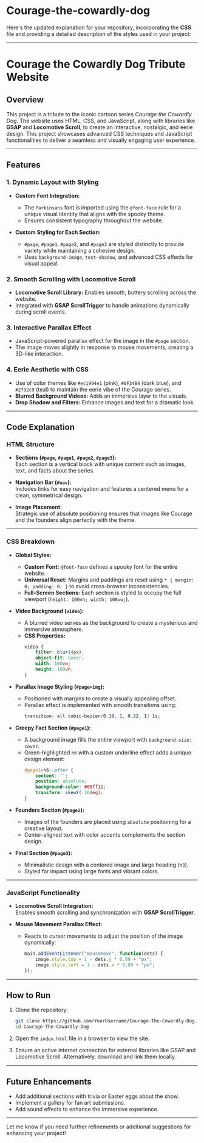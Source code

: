 # Courage-the-cowardly-dog



Here's the updated explanation for your repository, incorporating the **CSS** file and providing a detailed description of the styles used in your project:

---

# **Courage the Cowardly Dog Tribute Website**

## **Overview**  
This project is a tribute to the iconic cartoon series *Courage the Cowardly Dog*. The website uses HTML, CSS, and JavaScript, along with libraries like **GSAP** and **Locomotive Scroll**, to create an interactive, nostalgic, and eerie design. This project showcases advanced CSS techniques and JavaScript functionalities to deliver a seamless and visually engaging user experience.

---

## **Features**

### 1. **Dynamic Layout with Styling**
   - **Custom Font Integration:**  
     - The `Parkinsans` font is imported using the `@font-face` rule for a unique visual identity that aligns with the spooky theme.  
     - Ensures consistent typography throughout the website.

   - **Custom Styling for Each Section:**  
     - `#page`, `#page1`, `#page2`, and `#page3` are styled distinctly to provide variety while maintaining a cohesive design.  
     - Uses `background-image`, `text-shadow`, and advanced CSS effects for visual appeal.

### 2. **Smooth Scrolling with Locomotive Scroll**  
   - **Locomotive Scroll Library:** Enables smooth, buttery scrolling across the website.  
   - Integrated with **GSAP ScrollTrigger** to handle animations dynamically during scroll events.

### 3. **Interactive Parallax Effect**
   - JavaScript-powered parallax effect for the image in the `#page` section.  
   - The image moves slightly in response to mouse movements, creating a 3D-like interaction.

### 4. **Eerie Aesthetic with CSS**
   - Use of color themes like `#ec1994e1` (pink), `#0F34B4` (dark blue), and `#2f92c9` (teal) to maintain the eerie vibe of the Courage series.  
   - **Blurred Background Videos:** Adds an immersive layer to the visuals.  
   - **Drop Shadow and Filters:** Enhance images and text for a dramatic look.

---

## **Code Explanation**

### **HTML Structure**
- **Sections (`#page`, `#page1`, `#page2`, `#page3`):**  
  Each section is a vertical block with unique content such as images, text, and facts about the series.

- **Navigation Bar (`#nav`):**  
  Includes links for easy navigation and features a centered menu for a clean, symmetrical design.

- **Image Placement:**  
  Strategic use of absolute positioning ensures that images like Courage and the founders align perfectly with the theme.

---

### **CSS Breakdown**
- **Global Styles:**  
  - **Custom Font:** `@font-face` defines a spooky font for the entire website.  
  - **Universal Reset:** Margins and paddings are reset using `* { margin: 0; padding: 0; }` to avoid cross-browser inconsistencies.  
  - **Full-Screen Sections:** Each section is styled to occupy the full viewport (`height: 100vh; width: 100vw;`).

- **Video Background (`video`):**  
  - A blurred video serves as the background to create a mysterious and immersive atmosphere.  
  - **CSS Properties:**  
    ```css
    video {
        filter: blur(4px);
        object-fit: cover;
        width: 100vw;
        height: 100vh;
    }
    ```

- **Parallax Image Styling (`#page>img`):**  
  - Positioned with margins to create a visually appealing offset.  
  - Parallax effect is implemented with smooth transitions using:
    ```css
    transition: all cubic-bezier(0.19, 1, 0.22, 1) 1s;
    ```

- **Creepy Fact Section (`#page1`):**  
  - A background image fills the entire viewport with `background-size: cover`.  
  - Green-highlighted `h6` with a custom underline effect adds a unique design element:
    ```css
    #page1>h6::after {
        content: '';
        position: absolute;
        background-color: #00ff11;
        transform: skewY(-16deg);
    }
    ```

- **Founders Section (`#page2`):**  
  - Images of the founders are placed using `absolute` positioning for a creative layout.  
  - Center-aligned text with color accents complements the section design.

- **Final Section (`#page3`):**  
  - Minimalistic design with a centered image and large heading (`h3`).  
  - Styled for impact using large fonts and vibrant colors.

---

### **JavaScript Functionality**
- **Locomotive Scroll Integration:**  
   Enables smooth scrolling and synchronization with **GSAP ScrollTrigger**.

- **Mouse Movement Parallax Effect:**  
   - Reacts to cursor movements to adjust the position of the image dynamically:
     ```javascript
     main.addEventListener("mousemove", function(dets) {
         image.style.top = 1 - dets.y * 0.09 + "px";
         image.style.left = 1 - dets.x * 0.09 + "px";
     });
     ```

---

## **How to Run**
1. Clone the repository:
   ```bash
   git clone https://github.com/YourUsername/Courage-The-Cowardly-Dog.git
   cd Courage-The-Cowardly-Dog
   ```

2. Open the `index.html` file in a browser to view the site.

3. Ensure an active internet connection for external libraries like GSAP and Locomotive Scroll. Alternatively, download and link them locally.

---

## **Future Enhancements**
- Add additional sections with trivia or Easter eggs about the show.  
- Implement a gallery for fan art submissions.  
- Add sound effects to enhance the immersive experience.  

---

Let me know if you need further refinements or additional suggestions for enhancing your project!
